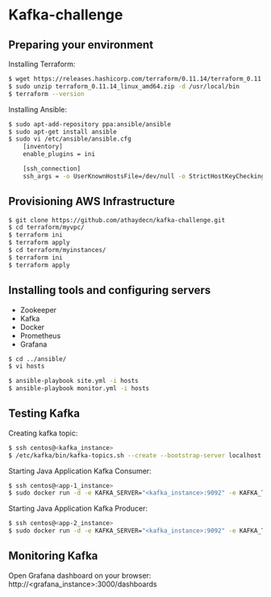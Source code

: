 Kafka-challenge
=========


Preparing your environment
------------

Installing Terraform:
```bash
$ wget https://releases.hashicorp.com/terraform/0.11.14/terraform_0.11.14_linux_amd64.zip
$ sudo unzip terraform_0.11.14_linux_amd64.zip -d /usr/local/bin
$ terraform --version
``` 

Installing Ansible:
```bash
$ sudo apt-add-repository ppa:ansible/ansible
$ sudo apt-get install ansible
$ sudo vi /etc/ansible/ansible.cfg
    [inventory]
    enable_plugins = ini

    [ssh_connection]
    ssh_args = -o UserKnownHostsFile=/dev/null -o StrictHostKeyChecking=no
``` 


Provisioning AWS Infrastructure
------------

```bash
$ git clone https://github.com/athaydecn/kafka-challenge.git
$ cd terraform/myvpc/
$ terraform ini
$ terraform apply
$ cd terraform/myinstances/
$ terraform ini
$ terraform apply
``` 


Installing tools and configuring servers
------------

- Zookeeper
- Kafka
- Docker
- Prometheus
- Grafana

```bash
$ cd ../ansible/
$ vi hosts

$ ansible-playbook site.yml -i hosts
$ ansible-playbook monitor.yml -i hosts
``` 


Testing Kafka
------------

Creating kafka topic:
```bash
$ ssh centos@<kafka_instance>
$ /etc/kafka/bin/kafka-topics.sh --create --bootstrap-server localhost:9092 --replication-factor 1 --partitions 1 --topic test-topic
``` 
Starting Java Application Kafka Consumer:
```bash
$ ssh centos@<app-1_instance>
$ sudo docker run -d -e KAFKA_SERVER="<kafka_instance>:9092" -e KAFKA_TOPIC="test-topic" -e KAFKA_COUNT_MSG="10" athaydecn/app-kafka-consumer:latest
``` 
Starting Java Application Kafka Producer:
```bash
$ ssh centos@<app-2_instance>
$ sudo docker run -d -e KAFKA_SERVER="<kafka_instance>:9092" -e KAFKA_TOPIC="test-topic" -e KAFKA_COUNT_MSG="10" athaydecn/app-kafka-producer:latest
``` 

Monitoring Kafka
------------

Open Grafana dashboard on your browser:
http://<grafana_instance>:3000/dashboards
